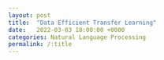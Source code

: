 ```yaml
---
layout: post
title:  "Data Efficient Transfer Learning"
date:   2022-03-03 18:00:00 +0000
categories: Natural Language Processing
permalink: /:title
---
```

